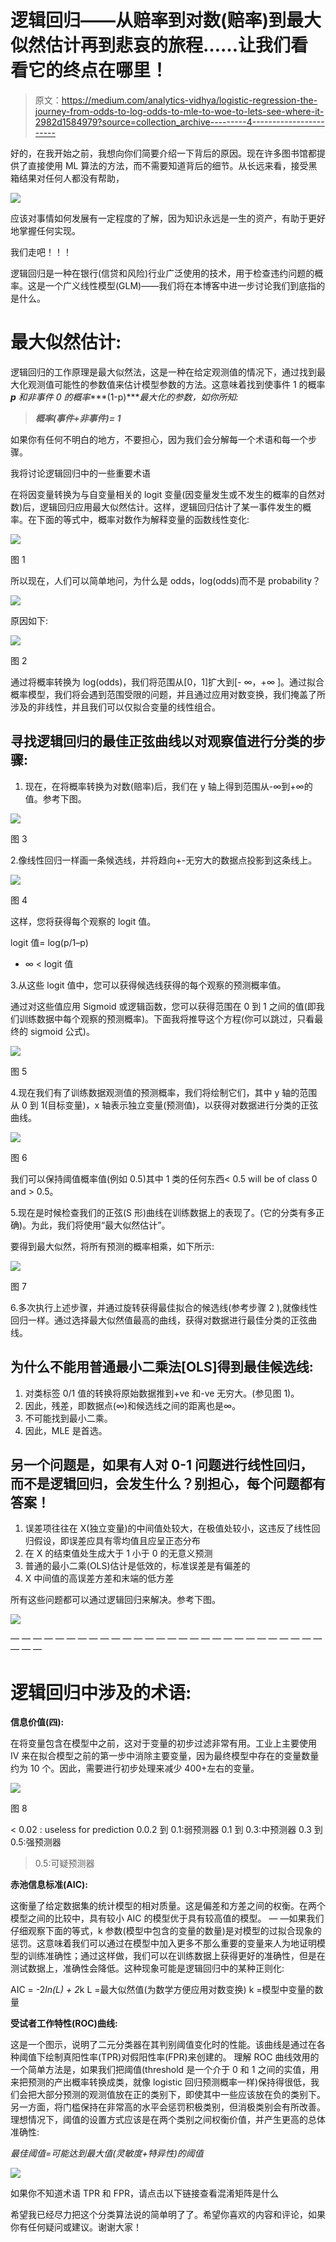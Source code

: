 # 逻辑回归——从赔率到对数(赔率)到最大似然估计再到悲哀的旅程……让我们看看它的终点在哪里！

> 原文：<https://medium.com/analytics-vidhya/logistic-regression-the-journey-from-odds-to-log-odds-to-mle-to-woe-to-lets-see-where-it-2982d1584979?source=collection_archive---------4----------------------->

好的，在我开始之前，我想向你们简要介绍一下背后的原因。现在许多图书馆都提供了直接使用 ML 算法的方法，而不需要知道背后的细节。从长远来看，接受黑箱结果对任何人都没有帮助，

![](img/5c12e1e66357dd33ee9574edafec693d.png)

应该对事情如何发展有一定程度的了解，因为知识永远是一生的资产，有助于更好地掌握任何实现。

我们走吧！！！

逻辑回归是一种在银行(信贷和风险)行业广泛使用的技术，用于检查违约问题的概率。这是一个广义线性模型(GLM)——我们将在本博客中进一步讨论我们到底指的是什么。

# **最大似然估计:**

逻辑回归的工作原理是最大似然法，这是一种在给定观测值的情况下，通过找到最大化观测值可能性的参数值来估计模型参数的方法。这意味着找到使事件 1 的概率 ***p*** *和非事件 0 的概率****(1-p)****最大化的参数，如你所知:*

> ***概率(事件+非事件)= 1***

如果你有任何不明白的地方，不要担心，因为我们会分解每一个术语和每一个步骤。

我将讨论逻辑回归中的一些重要术语

在将因变量转换为与自变量相关的 logit 变量(因变量发生或不发生的概率的自然对数)后，逻辑回归应用最大似然估计。这样，逻辑回归估计了某一事件发生的概率。在下面的等式中，概率对数作为解释变量的函数线性变化:

![](img/e950cccd000e367565431be5b7187b4b.png)

图 1

所以现在，人们可以简单地问，为什么是 odds，log(odds)而不是 probability？

![](img/888b61f2b167650f88fdac9ea545d0f8.png)

原因如下:

![](img/179127c760f0c6f623fc112fffb9e899.png)

图 2

通过将概率转换为 log(odds)，我们将范围从[0，1]扩大到[- ∞，+∞ ]。通过拟合概率模型，我们将会遇到范围受限的问题，并且通过应用对数变换，我们掩盖了所涉及的非线性，并且我们可以仅拟合变量的线性组合。

## 寻找逻辑回归的最佳正弦曲线以对观察值进行分类的步骤:

1.  现在，在将概率转换为对数(赔率)后，我们在 y 轴上得到范围从-∞到+∞的值。参考下图。

![](img/cd885b25d939fc31b2afc7aff6e6c7a2.png)

图 3

2.像线性回归一样画一条候选线，并将趋向+-无穷大的数据点投影到这条线上。

![](img/e6f739f529eb58bb1a83bc27de043792.png)

图 4

这样，您将获得每个观察的 logit 值。

logit 值= log(p/1–p)

- ∞ < logit 值

3.从这些 logit 值中，您可以获得候选线获得的每个观察的预测概率值。

通过对这些值应用 Sigmoid 或逻辑函数，您可以获得范围在 0 到 1 之间的值(即我们训练数据中每个观察的预测概率)。下面我将推导这个方程(你可以跳过，只看最终的 sigmoid 公式)。

![](img/85db0ea49b6385d83638333e2bcfa7e5.png)

图 5

4.现在我们有了训练数据观测值的预测概率，我们将绘制它们，其中 y 轴的范围从 0 到 1(目标变量)，x 轴表示独立变量(预测值)，以获得对数据进行分类的正弦曲线。

![](img/afe608ef1ccaa8f372ff813653175757.png)

图 6

我们可以保持阈值概率值(例如 0.5)其中 1 类的任何东西< 0.5 will be of class 0 and > 0.5。

5.现在是时候检查我们的正弦(S 形)曲线在训练数据上的表现了。(它的分类有多正确)。为此，我们将使用“最大似然估计”。

要得到最大似然，将所有预测的概率相乘，如下所示:

![](img/2be05a9b20d978822b5663ddd4799b67.png)

图 7

6.多次执行上述步骤，并通过旋转获得最佳拟合的候选线(参考步骤 2 ),就像线性回归一样。通过选择最大似然值最高的曲线，获得对数据进行最佳分类的正弦曲线。

## 为什么不能用普通最小二乘法[OLS]得到最佳候选线:

1.  对类标签 0/1 值的转换将原始数据推到+ve 和-ve 无穷大。(参见图 1)。
2.  因此，残差，即数据点(∞)和候选线之间的距离也是∞。
3.  不可能找到最小二乘。
4.  因此，MLE 是首选。

## 另一个问题是，如果有人对 0-1 问题进行线性回归，而不是逻辑回归，会发生什么？别担心，每个问题都有答案！

1.  误差项往往在 X(独立变量)的中间值处较大，在极值处较小，这违反了线性回归假设，即误差应具有零均值且应呈正态分布
2.  在 X 的结束值处生成大于 1 小于 0 的无意义预测
3.  普通的最小二乘(OLS)估计是低效的，标准误差是有偏差的
4.  X 中间值的高误差方差和末端的低方差

所有这些问题都可以通过逻辑回归来解决。参考下图。

![](img/fe1db29270d1da0b9b2a36dbf3931190.png)

— — — — — — — — — — — — — — — — — — — — — — — — — — — — — — —

# 逻辑回归中涉及的术语:

**信息价值(四):**

在将变量包含在模型中之前，这对于变量的初步过滤非常有用。工业上主要使用 IV 来在拟合模型之前的第一步中消除主要变量，因为最终模型中存在的变量数量约为 10 个。因此，需要进行初步处理来减少 400+左右的变量。

![](img/5b2a1d57bd36d0e4c78158746482dc9d.png)

图 8

< 0.02 : useless for prediction
0.0.2 到 0.1:弱预测器
0.1 到 0.3:中预测器
0.3 到 0.5:强预测器
> 0.5:可疑预测器

**赤池信息标准(AIC):**

这衡量了给定数据集的统计模型的相对质量。这是偏差和方差之间的权衡。在两个模型之间的比较中，具有较小 AIC 的模型优于具有较高值的模型。
— —如果我们仔细观察下面的等式，k 参数(模型中包含的变量的数量)是对模型的过拟合现象的惩罚。这意味着我们可以通过在模型中加入更多不那么重要的变量来人为地证明模型的训练准确性；通过这样做，我们可以在训练数据上获得更好的准确性，但是在测试数据上，准确性会降低。这种现象可能是逻辑回归中的某种正则化:

AIC = -2*ln(L) + 2*k
L =最大似然值(为数学方便应用对数变换)
k =模型中变量的数量

**受试者工作特性(ROC)曲线:**

这是一个图示，说明了二元分类器在其判别阈值变化时的性能。该曲线是通过在各种阈值下绘制真阳性率(TPR)对假阳性率(FPR)来创建的。
理解 ROC 曲线效用的一个简单方法是，如果我们把阈值(threshold 是一个介于 0 和 1 之间的实值，用来把预测的产出概率转换成类，就像 logistic 回归预测概率一样)保持得很低，我们会把大部分预测的观测值放在正的类别下，即使其中一些应该放在负的类别下。另一方面，将门槛保持在非常高的水平会惩罚积极类别，但消极类别会有所改善。理想情况下，阈值的设置方式应该是在两个类别之间权衡价值，并产生更高的总体准确性:

*最佳阈值=可能达到最大值(灵敏度+特异性)的阈值*

![](img/d17f8f6f0fa85975f04b351dd3174af9.png)

如果你不知道术语 TPR 和 FPR，请点击以下链接查看混淆矩阵是什么

希望我已经尽力把这个分类算法说的简单明了了。希望你喜欢的内容和评论，如果你有任何疑问或建议。谢谢大家！